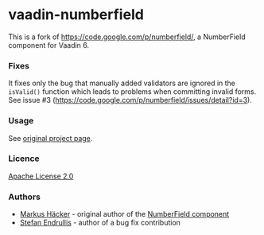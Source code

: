 vaadin-numberfield
==================

This is a fork of https://code.google.com/p/numberfield/, a NumberField component for Vaadin 6.

### Fixes

It fixes only the bug that manually added validators are ignored in the `isValid()` function which leads to problems when committing invalid forms.  See issue #3 (https://code.google.com/p/numberfield/issues/detail?id=3).

### Usage

See [original project page](https://code.google.com/p/numberfield/).

### Licence

[Apache License 2.0](http://www.apache.org/licenses/LICENSE-2.0)

### Authors

* [Markus Häcker](https://code.google.com/u/mmhaecker/) - original author of the [NumberField component](https://code.google.com/p/numberfield/)
* [Stefan Endrullis](https://github.com/xylo) - author of a bug fix contribution
